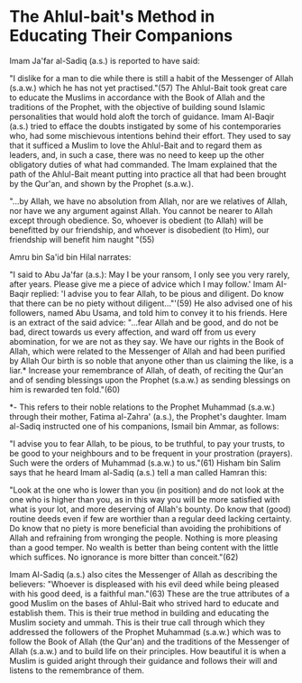 The Ahlul-bait's Method in Educating Their Companions
=====================================================

Imam Ja'far al-Sadiq (a.s.) is reported to have said:

"I dislike for a man to die while there is still a habit of the
Messenger of Allah (s.a.w.) which he has not yet practised."(57) The
Ahlul-Bait took great care to educate the Muslims in accordance with the
Book of Allah and the traditions of the Prophet, with the objective of
building sound Islamic personalities that would hold aloft the torch of
guidance. Imam Al-Baqir (a.s.) tried to efface the doubts instigated by
some of his contemporaries who, had some mischievous intentions behind
their effort. They used to say that it sufficed a Muslim to love the
Ahlul-Bait and to regard them as leaders, and, in such a case, there was
no need to keep up the other obligatory duties of what had commanded.
The Imam explained that the path of the Ahlul-Bait meant putting into
practice all that had been brought by the Qur'an, and shown by the
Prophet (s.a.w.).

"...by Allah, we have no absolution from Allah, nor are we relatives of
Allah, nor have we any argument against Allah. You cannot be nearer to
Allah except through obedience. So, whoever is obedient (to Allah) will
be benefitted by our friendship, and whoever is disobedient (to Him),
our friendship will benefit him naught "(55)

Amru bin Sa'id bin Hilal narrates:

"I said to Abu Ja'far (a.s.): May I be your ransom, I only see you very
rarely, after years. Please give me a piece of advice which I may
follow.' Imam AI-Baqir replied: 'I advise you to fear Allah, to be pious
and diligent. Do know that there can be no piety without
diligent..."'(59) He also advised one of his followers, named Abu Usama,
and told him to convey it to his friends. Here is an extract of the said
advice: "...fear Allah and be good, and do not be bad, direct towards us
every affection, and ward off from us every abomination, for we are not
as they say. We have our rights in the Book of Allah, which were related
to the Messenger of Allah and had been purified by Allah Our birth is so
noble that anyone other than us claiming the like, is a liar.\* Increase
your remembrance of Allah, of death, of reciting the Qur'an and of
sending blessings upon the Prophet (s.a.w.) as sending blessings on him
is rewarded ten fold."(60)

\*- This refers to their noble relations to the Prophet Muhammad
(s.a.w.) through their mother, Fatima al-Zahra' (a.s.), the Prophet's
daughter. Imam al-Sadiq instructed one of his companions, Ismail bin
Ammar, as follows:

"I advise you to fear Allah, to be pious, to be truthful, to pay your
trusts, to be good to your neighbours and to be frequent in your
prostration (prayers). Such were the orders of Muhammad (s.a.w.) to
us."(61) Hisham bin Salim says that he heard Imam al-Sadiq (a.s.) tell a
man called Hamran this:

"Look at the one who is lower than you (in position) and do not look at
the one who is higher than you, as in this way you will be more
satisfied with what is your lot, and more deserving of Allah's bounty.
Do know that (good) routine deeds even if few are worthier than a
regular deed lacking certainty. Do know that no piety is more beneficial
than avoiding the prohibitions of Allah and refraining from wronging the
people. Nothing is more pleasing than a good temper. No wealth is better
than being content with the little which suffices. No ignorance is more
bitter than conceit."(62)

Imam Al-Sadiq (a.s.) also cites the Messenger of Allah as describing
the believers: "Whoever is displeased with his evil deed while being
pleased with his good deed, is a faithful man."(63) These are the true
attributes of a good Muslim on the bases of Ahlul-Bait who strived hard
to educate and establish them. This is their true method in building and
educating the Muslim society and ummah. This is their true call through
which they addressed the followers of the Prophet Muhammad (s.a.w.)
which was to follow the Book of Allah (the Qur'an) and the traditions of
the Messenger of Allah (s.a.w.) and to build life on their principles.
How beautiful it is when a Muslim is guided aright through their
guidance and follows their will and listens to the remembrance of
them.


